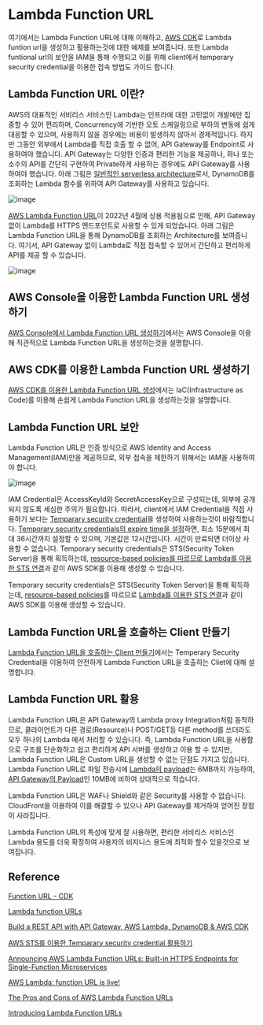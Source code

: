 # Lambda Function URL

여기에서는 Lambda Function URL에 대해 이해하고, [AWS CDK](https://github.com/kyopark2014/technical-summary/blob/main/cdk-introduction.md)로 Lambda funtion url을 생성하고 활용하는것에 대한 예제를 보여줍니다. 또한 Lambda funtional url의 보안을 IAM을 통해 수행되고 이를 위해 client에서 temperary security credential을 이용한 접속 방법도 가이드 합니다. 

## Lambda Function URL 이란?

AWS의 대표적인 서비리스 서비스인 Lambda는 인프라에 대한 고민없이 개발에만 집중할 수 있어 편리하며, Concurrency에 기반한 오토 스케일링으로 부하의 변동에 쉽게 대응할 수 있으며, 사용하지 않을 경우에는 비용이 발생하지 않아서 경제적입니다. 하지만 그동안 외부에서 Lambda를 직접 호출 할 수 없어, API Gateway를 Endpoint로 사용하여야 했습니다. API Gateway는 다양한 인증과 편리한 기능을 제공하나, 하나 또는 소수의 API를 간단히 구현하여 Private하게 사용하는 경우에도 API Gateway를 사용하여야 했습니다. 아래 그림은 [일반적인 serverless architecture](https://faun.pub/build-a-rest-api-with-api-gateway-aws-lambda-dynamodb-aws-cdk-616d1e17c128)로서, DynamoDB를 조회하는 Lambda 함수를 위하여 API Gateway를 사용하고 있습니다. 

![image](https://user-images.githubusercontent.com/52392004/171417037-0d2f02a3-a09a-4e80-9ab5-5d993b2b9dc9.png)

[AWS Lambda Function URL](https://aws.amazon.com/ko/about-aws/whats-new/2022/04/aws-lambda-function-urls-built-in-https-endpoints/)이 2022년 4월에 상용 적용됨으로 인해, API Gateway없이 Lambda를 HTTPS 엔드포인트로 사용할 수 있게 되었습니다. 아래 그림은 Lambda Function URL을 통해 DynamoDB를 조회하는 Architecture를 보여줍니다. 여기서, API Gateway 없이 Lambda로 직접 접속할 수 있어서 간단하고 편리하게 API를 제공 할 수 있습니다. 

![image](https://user-images.githubusercontent.com/52392004/171504682-3599dbdf-3043-4657-9cf0-fceab7901a42.png)



## AWS Console을 이용한 Lambda Function URL 생성하기

[AWS Console에서 Lambda Function URL 생성하기](https://github.com/kyopark2014/lambda-function-url/blob/main/console.md)에서는 AWS Console을 이용해 직관적으로 Lambda Function URL을 생성하는것을 설명합니다. 

## AWS CDK를 이용한 Lambda Function URL 생성하기
 
[AWS CDK를 이용한 Lambda Function URL 생성](https://github.com/kyopark2014/lambda-function-url/blob/main/cdk-lambda/README.md)에서는 IaC(Infrastructure as Code)를 이용해 손쉽게 Lambda Function URL을 생성하는것을 설명합니다. 

## Lambda Function URL 보안

Lambda Function URL은 인증 방식으로 AWS Identity and Access Management(IAM)만을 제공하므로, 외부 접속을 제한하기 위해서는 IAM을 사용하여야 합니다. 

![image](https://user-images.githubusercontent.com/52392004/171420558-e491ca84-b26e-43c5-af95-a1da86493bb9.png)

IAM Credential은 AccessKeyId와 SecretAccessKey으로 구성되는데, 외부에 공개되지 않도록 세심한 주의가 필요합니다. 따라서, client에서 IAM Credential을 직접 사용하기 보다는 [Temparary security credential](https://docs.aws.amazon.com/ko_kr/IAM/latest/UserGuide/id_credentials_temp.html)을 생성하여 사용하는것이 바람직합니다. [Temporary security credentials의 expire time을 설정](https://docs.aws.amazon.com/sdk-for-java/v1/developer-guide/prog-services-sts.html)하면,  최소 15분에서 최대 36시간까지 설정할 수 있으며, 기본값은 12시간입니다. 시간이 만료되면 더이상 사용할 수 없습니다.
Temporary security credentials은 STS(Security Token Server)을 통해 획득하는데, [resource-based policies를 따르므로 Lambda를 이용한 STS 연결](https://github.com/kyopark2014/aws-security-token-service/tree/main/lambda-for-sts)과 같이 AWS SDK를 이용해 생성할 수 있습니다.


Temporary security credentials은 STS(Security Token Server)을 통해 획득하는데, [resource-based policies](https://docs.amazonaws.cn/en_us/lambda/latest/dg/access-control-resource-based.html)를 따르므로 [Lambda를 이용한 STS 연결](https://github.com/kyopark2014/aws-security-token-service/tree/main/lambda-for-sts)과 같이 AWS SDK를 이용해 생성할 수 있습니다. 

 
## Lambda Function URL을 호출하는 Client 만들기

[Lambda Function URL을 호출하는 Client 만들기](https://github.com/kyopark2014/lambda-function-url/tree/main/client)에서는 Temperary Security Credential을 이용하여 안전하게 Lambda Function URL을 호출하는 Cliet에 대해 설명합니다. 

## Lambda Function URL 활용

Lambda Function URL은 API Gateway의 Lambda proxy Integration처럼 동작하므로, 클라이언트가 다른 경로(Resource)나 POST/GET등 다른 method를 쓰더라도 모두 하나의 Lambda 에서 처리할 수 있습니다. 즉, Lambda Function URL을 사용함으로 구조를 단순화하고 쉽고 편리하게 API 서버를 생성하고 이용 할 수 있지만, Lambda Function URL은 Custom URL을 생성할 수 없는 단점도 가지고 있습니다. Lambda Function URL로 파일 전송시에 [Lambda의 payload](https://docs.aws.amazon.com/lambda/latest/dg/gettingstarted-limits.html)는 6MB까지 가능하여, [API Gateway의 Payload](https://docs.aws.amazon.com/apigateway/latest/developerguide/limits.html)인 10MB에 비하여 상대적으로 적습니다. 

Lambda Function URL은 WAF나 Shield와 같은 Security를 사용할 수 없습니다. CloudFront을 이용하여 이를 해결할 수 있으나 API Gateway를 제거하여 얻어진 장점이 사라집니다. 


Lambda Function URL의 특성에 맞게 잘 사용하면, 편리한 서비리스 서비스인 Lambda 용도를 더욱 확장하여 사용자의 비지니스 용도에 최적화 할수 있을것으로 보여집니다.  
 
## Reference 
  
[Function URL - CDK](https://docs.aws.amazon.com/cdk/api/v1/docs/aws-lambda-readme.html#function-url)

  
[Lambda function URLs](https://docs.aws.amazon.com/lambda/latest/dg/lambda-urls.html?icmpid=docs_lambda_help)
    
[Build a REST API with API Gateway, AWS Lambda, DynamoDB & AWS CDK](https://faun.pub/build-a-rest-api-with-api-gateway-aws-lambda-dynamodb-aws-cdk-616d1e17c128)

[AWS STS를 이용한 Temparary security credential 활용하기](https://github.com/kyopark2014/aws-security-token-service)

[Announcing AWS Lambda Function URLs: Built-in HTTPS Endpoints for Single-Function Microservices](https://aws.amazon.com/ko/blogs/aws/announcing-aws-lambda-function-urls-built-in-https-endpoints-for-single-function-microservices/)

[AWS Lambda: function URL is live!](https://lumigo.io/blog/aws-lambda-function-url-is-live/)

[The Pros and Cons of AWS Lambda Function URLs](https://levelup.gitconnected.com/the-pros-and-cons-of-aws-lambda-function-urls-5868c9dacf20)

[Introducing Lambda Function URLs](https://dev.to/aws-builders/introducing-lambda-function-urls-4ahd)


